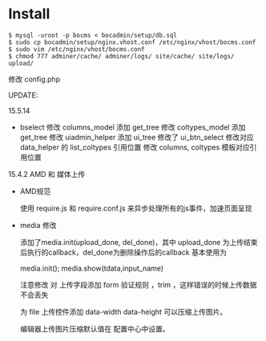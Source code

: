 # Install

    $ mysql -uroot -p bocms < bocadmin/setup/db.sql
    $ sudo cp bocadmin/setup/nginx.vhost.conf /etc/nginx/vhost/bocms.conf
    $ sudo vim /etc/nginx/vhost/bocms.conf
    $ chmod 777 adminer/cache/ adminer/logs/ site/cache/ site/logs/ upload/


修改 config.php



UPDATE:

15.5.14

* bselect
    修改 columns_model 添加 get_tree
    修改 coltypes_model 添加 get_tree
    修改 uiadmin_helper 添加 ui_tree 修改了 ui_btn_select
    修改对应 data_helper 的 list_coltypes 引用位置
    修改 columns, coltypes 模板对应引用位置

15.4.2 AMD 和 媒体上传

* AMD规范

    使用 require.js  和 require.conf.js 来异步处理所有的js事件，加速页面呈现

* media 修改

    添加了media.init(upload_done, del_done)，其中 upload_done 为上传结束后执行的callback，del_done为删除操作后的callback
    基本使用为

    media.init();
    media.show(tdata,input_name)

    注意修改
    对 上传字段添加 form 验证规则 ，trim ，这样错误的时候上传数据不会丢失

    为 file 上传控件添加 data-width data-height 可以压缩上传图片。

    编辑器上传图片压缩默认值在 配置中心中设置。
